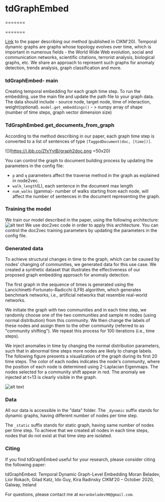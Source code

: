 # tdGraphEmbed
=======

=======

[Link](http://www.kiraradinsky.com/files/Temporal_Dynamic_Graph_Embedding__CIKM.pdf?fbclid=IwAR30gmFRxA8jqjOppnL1kGhUpwXKMQ1aJ1hUBR4lGprSTeroEHl7eTtAT0w
) to the paper describing our method (published in CIKM'20).
Temporal dynamic graphs are graphs whose topology evolves over time, 
which is important in numerous fields - the World Wide Web evolution, 
social and communication networks, scientific citations, terrorist analysis, 
biological graphs, etc.  We share an approach to represent such graphs for 
anomaly detection, trends analysis, graph classification and more.


### tdGraphEmbed- main ###

Creating temporal embedding for each graph time step. 
To run the embedding, use the main file and update the path file to your graph data. 
The data should include - source node, target node, time of interaction, weight(optional).
`model.get_embeddings()` - > numpy array of shape (number of time steps, graph vector dimension size)

### TdGraphEmbed.get_documents_from_graph ###

According to the method describing in our paper, each graph time step is converted to a list of sentences 
of type `[TaggedDocument(doc, [time])]`. 

![](https://i.ibb.co/ZfxYvtB/graph2doc.png =50x20)

You can control the graph to document building process by updating the parameters in the config file: 
- `p` and `q` parameters affect the traverse method in the graph as explained in node2vec.
- `walk_length`(L), each sentence in the document max length
- `num_walks` (gamma)- number of walks starting from each node,
 will affect the number of sentences in the document representing the graph. 

### Training the model ###

We train our model described in the paper, using the following architecture:
![alt text](https://i.ibb.co/Z8g3qt7/g2v.png)
We use doc2vec code in order to apply this architecture.
You can control the doc2vec training parameters by updating the parameters in the config file.


### Generated data ###
To achieve structural changes in time to the graph, which can be caused by nodes’ changing of communities, we generated data for this use case.
We created a synthetic dataset that illustrates the effectiveness of our proposed graph embedding approach for anomaly detection.

The first graph in the sequence of times is generated using the Lancichinetti-Fortunato-Radicchi (LFR) algorithm,
which generates benchmark networks, i.e., artificial networks that resemble real-world networks.

We initiate the graph with two communities and in each time step, 
we randomly choose one of the two communities and sample m nodes (using normal distribution) 
from this community. We then change the labels of these nodes and assign them to the other community (referred to as "community shifting"). 
We repeat this process for 100 iterations (i.e., time steps).

We inject anomalies in time by changing the normal distribution parameters, 
such that in abnormal time steps more nodes are likely to change labels. 
The following figure presents a visualization of the graph during its first 20 time steps. 
The color of each nodes indicates the node's community, where the position of each node is determined using 2-Laplacian Eigenmaps. 
The nodes selected for a community shift appear in red. The anomaly we injected at t=13 is clearly visible in the graph.

![alt text](https://i.ibb.co/7k3bhsr/communities.jpg)


### Data ###
All our data is accessible in the "data" folder. 
The `_dynamic` suffix stands for dynamic graphs, having different number of nodes per time step.

The  `_static` suffix stands for static graph, having same number of nodes per time step. 
To achieve that we created all nodes in each time steps, nodes that do not exist at that time step are isolated.


### Citing ###
If you find tdGraphEmbed useful for your research, please consider citing the following paper:

tdGraphEmbed: Temporal Dynamic Graph-Level Embedding
Moran Beladev, Lior Rokach, Gilad Katz, Ido Guy, Kira Radinsky
CIKM’20 – October 2020, Galway, Ireland

For questions, please contact me at `moranbeladev90@gmail.com`.
